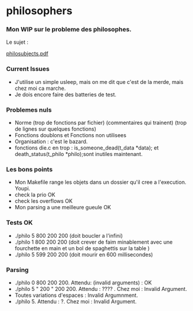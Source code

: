 # philosophers

### Mon WIP sur le probleme des philosophes.

Le sujet :

[philosubjects.pdf](https://github.com/leitn/philosophers/files/12674668/philosubjects.pdf)

### Current Issues
- J'utilise un simple usleep, mais on me dit que c'est de la merde, mais chez moi ca marche.
- Je dois encore faire des batteries de test.

### Problemes nuls
- Norme (trop de fonctions par fichier) (commentaires qui trainent) (trop de lignes sur quelques fonctions)
- Fonctions doublons et Fonctions non utilisees
- Organisation : c'est le bazard.
- fonctions die.c en trop :  is_someone_dead(t_data *data); et death_status(t_philo *philo);sont inutiles maintenant.

### Les bons points
- Mon Makefile range les objets dans un dossier qu'il cree a l'execution. Youpi.
- check la prio OK
- check les overflows OK
- Mon parsing a une meilleure gueule OK

### Tests OK
- ./philo 5 800 200 200 (doit boucler a l'infini)
- ./philo 1 800 200 200 (doit crever de faim minablement avec une fourchette en main et un bol de spaghettis sur la table )
- ./philo 5 599 200 200 (doit mourir en 600 millisecondes)

### Parsing
- ./philo 0 800 200 200. Attendu: (invalid arguments) : OK
- ./philo 5 "   200    " 200 200. Attendu : ???? . Chez moi : Invalid Argument.
- Toutes variations d'espaces : Invalid Argumnment.
- ./philo 5. Attendu : ?. Chez moi : Invalid Argument.
